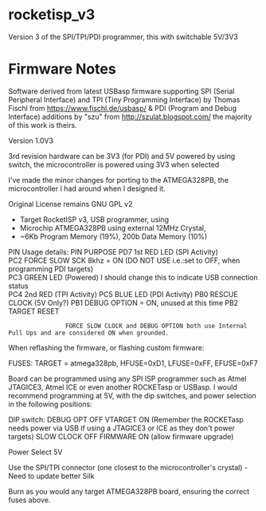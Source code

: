 # rocketisp_v3
Version 3 of the SPI/TPI/PDI programmer, this with switchable 5V/3V3


Firmware Notes
=================
 Software derived from latest USBasp firmware supporting
 SPI (Serial Peripheral Interface) and TPI (Tiny Programming Interface)
 by Thomas Fischl from https://www.fischl.de/usbasp/ & PDI (Program and Debug Interface) 
 additions by "szu" from http://szulat.blogspot.com/ the majority of this work is theirs.
 
 Version 1.0V3
 
 3rd revision hardware can be 3V3 (for PDI) and 5V powered by using switch,
 the microcontroller is powered using 3V3 when selected 
 
 I've made the minor changes for porting to the ATMEGA328PB, the microcontroller I had
 around when I designed it.
 
 Original License remains GNU GPL v2
 
 * Target RocketISP v3, USB programmer, using
 * Microchip ATMEGA328PB using external 12MHz Crystal,
 * ~6Kb Program Memory (19%), 200b Data Memory (10%)
 
  PIN Usage details:	PIN		PURPOSE
        						PD7		1st RED LED (SPI Activity)					
						        PC2		FORCE SLOW SCK 8khz	= ON (DO NOT USE i.e.:set to OFF, when programming PDI targets)				   				
        						PC3		GREEN LED (Powered)	I should change this to indicate USB connection status					
                    PC4		2nd RED (TPI Activity)
        						PC5		BLUE LED (PDI Activity)
        						PB0		RESCUE CLOCK (5V Only?)
        						PB1		DEBUG OPTION = ON, unused at this time
        						PB2		TARGET RESET					

                    FORCE SLOW CLOCK and DEBUG OPTION both use Internal Pull Ups and are considered ON when grounded.
 
 When reflashing the firmware, or flashing custom firmware:
 
 FUSES: TARGET = atmega328pb, HFUSE=0xD1, LFUSE=0xFF, EFUSE=0xF7
 
 Board can be programmed using any SPI ISP programmer such as Atmel JTAGICE3, Atmel ICE or even another ROCKETasp or USBasp.
 I would recommend programming at 5V, with the dip switches, and power selection in the following positions:
 
 DIP switch:        DEBUG OPT     OFF
                    VTARGET       ON      (Remember the ROCKETasp needs power via USB if using a JTAGICE3 or ICE as they don't power targets)
                    SLOW CLOCK    OFF
                    FIRMWARE      ON      (allow firmware upgrade)
                    
 Power Select       5V
 
 Use the SPI/TPI connector (one closest to the microcontroller's crystal) - Need to update better Silk 
 
 Burn as you would any target ATMEGA328PB board, ensuring the correct fuses above.
 
 

